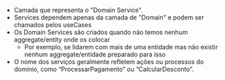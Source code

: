 - Camada que representa o "Domain Service".
- Services dependem apenas da camada de "Domain" e podem ser chamados pelos useCases
- Os Domain Services são criados quando não temos nenhum aggregate/entity onde os colocar
  - Por exemplo, se lidarem com mais de uma entidade mas não existir nenhum aggregate/entidade preparado para isso
- O nome dos serviços geralmente refletem ações ou processos do domínio, como “ProcessarPagamento” ou “CalcularDesconto”.
